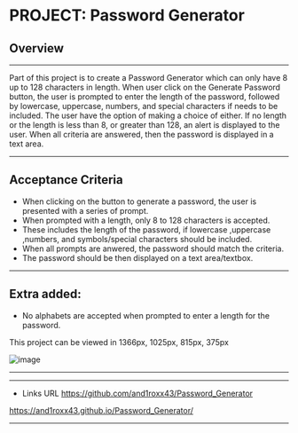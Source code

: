 # PROJECT: Password Generator

## Overview
___
Part of this project is to create a Password Generator which can only have 8 up to 128 characters in length. When user click on the Generate Password button, the user is prompted to enter the length of the password, followed by lowercase, uppercase, numbers, and special characters if needs to be included.
The user have the option of making a choice of either.
If no length or the length is less than 8, or greater than 128, an alert is displayed to the user.
When all criteria are answered, then the password is displayed in a text area.
___

## Acceptance Criteria
- When clicking on the button to generate a password, the user is presented with a series of prompt.
- When prompted with a length, only 8 to 128 characters is accepted.
- These includes the length of the password, if lowercase ,uppercase ,numbers, and symbols/special characters should be included.
- When all prompts are anwered, the password should match the criteria.
- The password should be then displayed on a text area/textbox.

___
## Extra added:
- No alphabets are accepted when prompted to enter a length for the password.

This project can be viewed in 1366px, 1025px, 815px, 375px

![image](https://user-images.githubusercontent.com/14179472/110422420-739cdb80-80f3-11eb-97d3-70aa47750633.png)

___
___

- Links URL
https://github.com/and1roxx43/Password_Generator

https://and1roxx43.github.io/Password_Generator/

___


